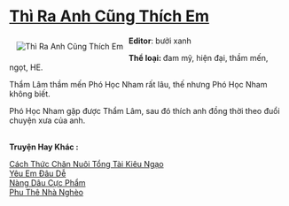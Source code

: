 <a href="https://utruyen.com/thi-ra-anh-cung-thich-em/19454/" title="Thì Ra Anh Cũng Thích Em"><h1>Thì Ra Anh Cũng Thích Em</h1></a><div style="display:table"><img align="right" style="float: left; padding: 10px;" src="https://utruyen.com/images/story/200x260/thi-ra-anh-cung-thich-em.jpg" alt="Thì Ra Anh Cũng Thích Em"><b>Editor</b>: bưởi xanh<p></p><b>Thể loại: </b>đam mỹ, hiện đại, thầm mến, ngọt, HE.<p></p>Thẩm Lâm thầm mến Phó Học Nham rất lâu, thế nhưng Phó Học Nham không biết.<p></p>Phó Học Nham gặp được Thẩm Lâm, sau đó thích anh đồng thời theo đuổi chuyện xưa của anh.</div><p><br><b>Truyện Hay Khác :</b></p><a href="https://utruyen.com/cach-thuc-chan-nuoi-tong-tai-kieu-ngao/19457/" alt="Cách Thức Chăn Nuôi Tổng Tài Kiêu Ngạo">Cách Thức Chăn Nuôi Tổng Tài Kiêu Ngạo</a><br/><a href="https://dammyh.wordpress.com/2019/11/07/yeu-em-dau-de-2/" alt="Yêu Em Đâu Dễ">Yêu Em Đâu Dễ</a><br/><a href="https://truyenhot2019.blogspot.com/2019/12/nang-dau-cuc-pham.html" alt="Nàng Dâu Cực Phẩm">Nàng Dâu Cực Phẩm</a><br/><a href="https://github.com/quanluxury/truyenhot/tree/master/truyenhay/19065/" alt="Phu Thê Nhà Nghèo">Phu Thê Nhà Nghèo</a><br/>